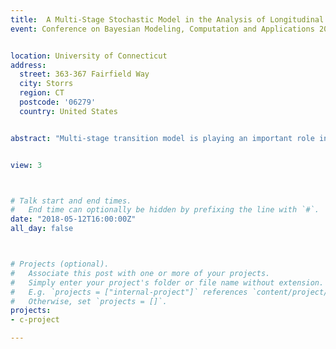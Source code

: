 ```yaml
---
title:  A Multi-Stage Stochastic Model in the Analysis of Longitudinal Data
event: Conference on Bayesian Modeling, Computation and Applications 2018


location: University of Connecticut
address:
  street: 363-367 Fairfield Way
  city: Storrs
  region: CT
  postcode: '06279'
  country: United States


abstract: "Multi-stage transition model is playing an important role in dementia studies. Since death is a significant source of missing data in longitudinal epidemiological studies on elderly individuals, we consider four stages: normality, memory-impaired intermediate, dementia and death without dementia. To analyze longitudinal data, we develop the likelihood function based on a first order Markov chain model consisting of transitional probabilities between stages. Different from the typical illness-death model, we construct a reversible transition model between normality and memory-impaired intermediate. We use Kolmogorov’s backward equations to derive the probability of transition and ordinal logistic regression to investigate what covariates have significant influence on the transition."


view: 3



# Talk start and end times.
#   End time can optionally be hidden by prefixing the line with `#`.
date: "2018-05-12T16:00:00Z"
all_day: false



# Projects (optional).
#   Associate this post with one or more of your projects.
#   Simply enter your project's folder or file name without extension.
#   E.g. `projects = ["internal-project"]` references `content/project/deep-learning/index.md`.
#   Otherwise, set `projects = []`.
projects:
- c-project

---
```




